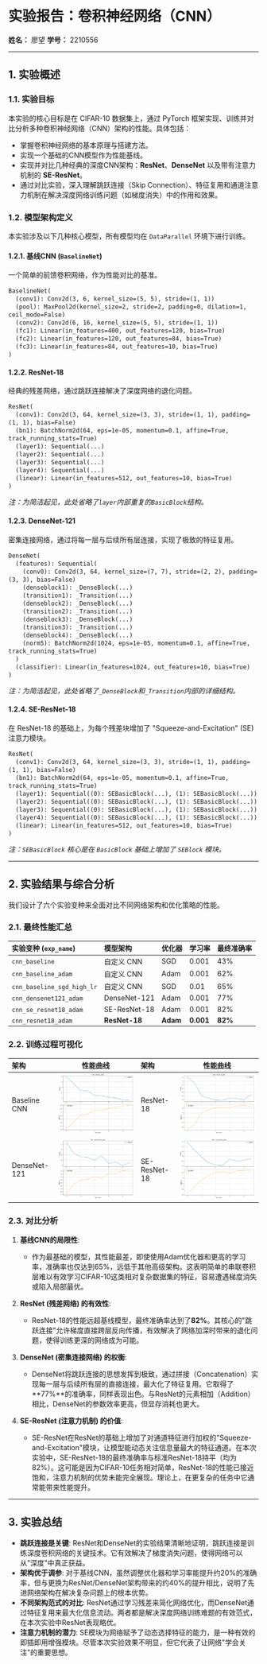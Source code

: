 # 实验报告：卷积神经网络（CNN）

**姓名：** 廖望
**学号：** 2210556

---

## 1. 实验概述

### 1.1. 实验目标

本实验的核心目标是在 CIFAR-10 数据集上，通过 PyTorch 框架实现、训练并对比分析多种卷积神经网络（CNN）架构的性能。具体包括：
- 掌握卷积神经网络的基本原理与搭建方法。
- 实现一个基础的CNN模型作为性能基线。
- 实现并对比几种经典的深度CNN架构：**ResNet**、**DenseNet** 以及带有注意力机制的 **SE-ResNet**。
- 通过对比实验，深入理解跳跃连接（Skip Connection）、特征复用和通道注意力机制在解决深度网络训练问题（如梯度消失）中的作用和效果。

### 1.2. 模型架构定义

本实验涉及以下几种核心模型，所有模型均在 `DataParallel` 环境下进行训练。

#### 1.2.1. 基线CNN (`BaselineNet`)
一个简单的前馈卷积网络，作为性能对比的基准。
```
BaselineNet(
  (conv1): Conv2d(3, 6, kernel_size=(5, 5), stride=(1, 1))
  (pool): MaxPool2d(kernel_size=2, stride=2, padding=0, dilation=1, ceil_mode=False)
  (conv2): Conv2d(6, 16, kernel_size=(5, 5), stride=(1, 1))
  (fc1): Linear(in_features=400, out_features=120, bias=True)
  (fc2): Linear(in_features=120, out_features=84, bias=True)
  (fc3): Linear(in_features=84, out_features=10, bias=True)
)
```

#### 1.2.2. ResNet-18
经典的残差网络，通过跳跃连接解决了深度网络的退化问题。
```
ResNet(
  (conv1): Conv2d(3, 64, kernel_size=(3, 3), stride=(1, 1), padding=(1, 1), bias=False)
  (bn1): BatchNorm2d(64, eps=1e-05, momentum=0.1, affine=True, track_running_stats=True)
  (layer1): Sequential(...)
  (layer2): Sequential(...)
  (layer3): Sequential(...)
  (layer4): Sequential(...)
  (linear): Linear(in_features=512, out_features=10, bias=True)
)
```
*注：为简洁起见，此处省略了`layer`内部重复的`BasicBlock`结构。*

#### 1.2.3. DenseNet-121
密集连接网络，通过将每一层与后续所有层连接，实现了极致的特征复用。
```
DenseNet(
  (features): Sequential(
    (conv0): Conv2d(3, 64, kernel_size=(7, 7), stride=(2, 2), padding=(3, 3), bias=False)
    (denseblock1): _DenseBlock(...)
    (transition1): _Transition(...)
    (denseblock2): _DenseBlock(...)
    (transition2): _Transition(...)
    (denseblock3): _DenseBlock(...)
    (transition3): _Transition(...)
    (denseblock4): _DenseBlock(...)
    (norm5): BatchNorm2d(1024, eps=1e-05, momentum=0.1, affine=True, track_running_stats=True)
  )
  (classifier): Linear(in_features=1024, out_features=10, bias=True)
)
```
*注：为简洁起见，此处省略了`_DenseBlock`和`_Transition`内部的详细结构。*

#### 1.2.4. SE-ResNet-18
在 ResNet-18 的基础上，为每个残差块增加了 "Squeeze-and-Excitation" (SE) 注意力模块。
```
ResNet(
  (conv1): Conv2d(3, 64, kernel_size=(3, 3), stride=(1, 1), padding=(1, 1), bias=False)
  (bn1): BatchNorm2d(64, eps=1e-05, momentum=0.1, affine=True, track_running_stats=True)
  (layer1): Sequential((0): SEBasicBlock(...), (1): SEBasicBlock(...))
  (layer2): Sequential((0): SEBasicBlock(...), (1): SEBasicBlock(...))
  (layer3): Sequential((0): SEBasicBlock(...), (1): SEBasicBlock(...))
  (layer4): Sequential((0): SEBasicBlock(...), (1): SEBasicBlock(...))
  (linear): Linear(in_features=512, out_features=10, bias=True)
)
```
*注：`SEBasicBlock` 核心是在 `BasicBlock` 基础上增加了 `SEBlock` 模块。*

---

## 2. 实验结果与综合分析

我们设计了六个实验变种来全面对比不同网络架构和优化策略的性能。

### 2.1. 最终性能汇总

| 实验变种 (`exp_name`)      | 模型架构     | 优化器 | 学习率 | 最终准确率 |
| :------------------------- | :----------- | :----- | :----- | :--------- |
| `cnn_baseline`             | 自定义 CNN   | SGD    | 0.001  | 43%        |
| `cnn_baseline_adam`        | 自定义 CNN   | Adam   | 0.001  | 62%        |
| `cnn_baseline_sgd_high_lr` | 自定义 CNN   | SGD    | 0.01   | 65%        |
| `cnn_densenet121_adam`     | DenseNet-121 | Adam   | 0.001  | 77%        |
| `cnn_se_resnet18_adam`     | SE-ResNet-18 | Adam   | 0.001  | 82%        |
| `cnn_resnet18_adam`        | **ResNet-18**| **Adam**| **0.001**| **82%**    |

### 2.2. 训练过程可视化

| 架构 | 性能曲线 | 架构 | 性能曲线 |
| :--- | :---: | :--- | :---: |
| Baseline CNN | ![Baseline Performance](../fig/cnn/baseline_adam/performance_baseline_adam.png) | ResNet-18 | ![ResNet-18 Performance](../fig/cnn/resnet18_adam/performance_resnet18_adam.png) |
| DenseNet-121 | ![DenseNet-121 Performance](../fig/cnn/densenet121_adam/performance_densenet121_adam.png) | SE-ResNet-18 | ![SE-ResNet-18 Performance](../fig/cnn/se_resnet18_adam/performance_se_resnet18_adam.png) |

### 2.3. 对比分析

1.  **基线CNN的局限性**:
    - 作为最基础的模型，其性能最差，即使使用Adam优化器和更高的学习率，准确率也仅达到65%，远低于其他高级架构。这表明简单的串联卷积层难以有效学习CIFAR-10这类相对复杂数据集的特征，容易遭遇梯度消失或陷入局部最优。

2.  **ResNet (残差网络) 的有效性**:
    - ResNet-18的性能远超基线模型，最终准确率达到了**82%**。其核心的"跳跃连接"允许梯度直接跨层反向传播，有效解决了网络加深时带来的退化问题，使得训练更深的网络成为可能。

3.  **DenseNet (密集连接网络) 的权衡**:
    - DenseNet将跳跃连接的思想发挥到极致，通过拼接（Concatenation）实现每一层与后续所有层的直接连接，最大化了特征复用。它取得了**77%**的准确率，同样表现出色。与ResNet的元素相加（Addition）相比，DenseNet的参数效率更高，但显存消耗也更大。

4.  **SE-ResNet (注意力机制) 的价值**:
    - SE-ResNet在ResNet的基础上增加了对通道特征进行加权的"Squeeze-and-Excitation"模块，让模型能动态关注信息量最大的特征通道。在本次实验中，SE-ResNet-18的最终准确率与标准ResNet-18持平（均为82%）。这可能是因为CIFAR-10任务相对简单，ResNet-18的性能已接近饱和，注意力机制的优势未能完全展现。理论上，在更复杂的任务中它通常能带来性能提升。

---

## 3. 实验总结

- **跳跃连接是关键**: ResNet和DenseNet的实验结果清晰地证明，跳跃连接是训练深度卷积网络的关键技术。它有效解决了梯度消失问题，使得网络可以从"深度"中真正获益。
- **架构优于调参**: 对于基线CNN，虽然调整优化器和学习率能提升约20%的准确率，但与更换为ResNet/DenseNet架构带来的约40%的提升相比，说明了先进网络架构在解决复杂问题上的根本优势。
- **不同架构范式的对比**: ResNet通过学习残差来简化网络优化，而DenseNet通过特征复用来最大化信息流动。两者都是解决深度网络训练难题的有效范式，在本次实验中ResNet表现略优。
- **注意力机制的潜力**: SE模块为网络赋予了动态选择特征的能力，是一种有效的即插即用增强模块。尽管本次实验效果不明显，但它代表了让网络"学会关注"的重要思想。
